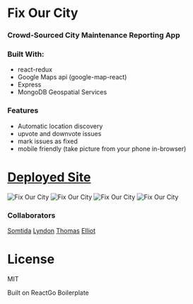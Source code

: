 # Fix Our City
### Crowd-Sourced City Maintenance Reporting App


### Built With:
- react-redux
- Google Maps api (google-map-react)
- Express
- MongoDB Geospatial Services




### Features
- Automatic location discovery
- upvote and downvote issues
- mark issues as fixed
- mobile friendly (take picture from your phone in-browser)


# [Deployed Site](https://www.fixour.city/)


![Fix Our City](https://cloud.githubusercontent.com/assets/11192126/17914174/c47d1c74-6954-11e6-8a5e-bec33a66a1b4.png 'Home Screen')
![Fix Our City](https://cloud.githubusercontent.com/assets/11192126/17914173/c1f671f8-6954-11e6-9da7-f6f9a5161cff.png 'View Issues')
![Fix Our City](https://cloud.githubusercontent.com/assets/11192126/17914175/c650b6d2-6954-11e6-8001-3f5d4f1cfb6d.png 'Details')
![Fix Our City](https://cloud.githubusercontent.com/assets/11192126/17914379/744082e4-6956-11e6-9f97-8eaff2a105f8.png 'Home Screen')

### Collaborators
[Somtida](https://github.com/Somtida)
[Lyndon](https://github.com/lyndonl3091)
[Thomas](https://github.com/twolfe2)
[Elliot](https://github.com/elliothimmelfarb)


License
===============
MIT

Built on ReactGo Boilerplate
